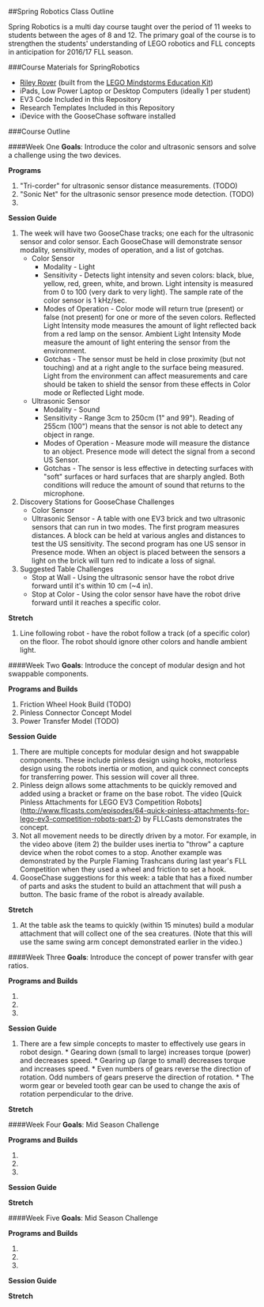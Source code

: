 ##Spring Robotics Class Outline

Spring Robotics is a multi day course taught over the period of 11 weeks to students between the ages of 8 and 12. The primary goal of the course is to strengthen the students' understanding of LEGO robotics and FLL concepts in anticipation for 2016/17 FLL season.

###Course Materials for SpringRobotics

*	[Riley Rover](http://www.damienkee.com/home/2013/8/2/rileyrover-ev3-classroom-robot-design.html) (built from the [LEGO Mindstorms Education Kit](https://shop.education.lego.com/legoed/en-US/search/navSearchResults.jsp?categoryId=EDU_PRD_LINE_107&ProductLine=MINDSTORMS+Education+EV3))
*	iPads, Low Power Laptop or Desktop Computers (ideally 1 per student)
*	EV3 Code Included in this Repository
*	Research Templates Included in this Repository
*	iDevice with the GooseChase software installed

###Course Outline

####Week One
**Goals**: Introduce the color and ultrasonic sensors and solve a challenge using the two devices.

**Programs**

1.	"Tri-corder" for ultrasonic sensor distance measurements. (TODO)
2.	"Sonic Net" for the ultrasonic sensor presence mode detection. (TODO)
3. 	

**Session Guide**

1.	The week will have two GooseChase tracks; one each for the ultrasonic sensor and color sensor. Each GooseChase will demonstrate sensor modality, sensitivity, modes of operation, and a list of gotchas.
	* Color Sensor
		* Modality - Light
		* Sensitivity - Detects light intensity and seven colors: black, blue, yellow, red, green, white, and brown. Light intensity is measured from 0 to 100 (very dark to very light). The sample rate of the color sensor is 1 kHz/sec.
		* Modes of Operation - Color mode will return true (present) or false (not present) for one or more of the seven colors. Reflected Light Intensity mode measures the amount of light reflected back from a red lamp on the sensor. Ambient Light Intensity Mode measure the amount of light entering the sensor from the environment.
		* Gotchas - The sensor must be held in close proximity (but not touching) and at a right angle to the surface being measured. Light from the environment can affect measurements and care should be taken to shield the sensor from these effects in Color mode or Reflected Light mode.
	* Ultrasonic Sensor
		* Modality - Sound
		* Sensitivity - Range 3cm to 250cm (1" and 99"). Reading of 255cm (100") means that the sensor is not able to detect any object in range.
		* Modes of Operation - Measure mode will measure the distance to an object. Presence mode will detect the signal from a second US Sensor.
		* Gotchas - The sensor is less effective in detecting surfaces with "soft" surfaces or hard surfaces that are sharply angled. Both conditions will reduce the amount of sound that returns to the microphone.
2.	Discovery Stations for GooseChase Challenges
	* Color Sensor
	* Ultrasonic Sensor - A table with one EV3 brick and two ultrasonic sensors that can run in two modes. The first program measures distances. A block can be held at various angles and distances to test the US sensitivity. The second program has one US sensor in Presence mode. When an object is placed between the sensors a light on the brick will turn red to indicate a loss of signal.
3.	Suggested Table Challenges
	* Stop at Wall - Using the ultrasonic sensor have the robot drive forward until it's within 10 cm (~4 in).
	* Stop at Color - Using the color sensor have have the robot drive forward until it reaches a specific color.


**Stretch**

1.	Line following robot - have the robot follow a track (of a specific color) on the floor. The robot should ignore other colors and handle ambient light.

####Week Two
**Goals**: Introduce the concept of modular design and hot swappable components. 

**Programs and Builds**

1. Friction Wheel Hook Build (TODO)
2. Pinless Connector Concept Model
3. Power Transfer Model (TODO)

**Session Guide**

1.	There are multiple concepts for modular design and hot swappable components. These include pinless design using hooks, motorless design using the robots inertia or motion, and quick connect concepts for transferring power. This session will cover all three.
2.	Pinless deign allows some attachments to be quickly removed and added using a bracket or frame on the base robot. The video [Quick Pinless Attachments for LEGO EV3 Competition Robots] (http://www.fllcasts.com/episodes/64-quick-pinless-attachments-for-lego-ev3-competition-robots-part-2) by FLLCasts demonstrates the concept.
3.	Not all movement needs to be directly driven by a motor. For example, in the video above (item 2) the builder uses inertia to "throw" a capture device when the robot comes to a stop. Another example was demonstrated by the Purple Flaming Trashcans during last year's FLL Competition when they used a wheel and friction to set a hook.
4. GooseChase suggestions for this week: a table that has a fixed number of parts and asks the student to build an attachment that will push a button. The basic frame of the robot is already available.

**Stretch**

1. At the table ask the teams to quickly (within 15 minutes) build a modular attachment that will collect one of the sea creatures. (Note that this will use the same swing arm concept demonstrated earlier in the video.)

####Week Three
**Goals**: Introduce the concept of power transfer with gear ratios.

**Programs and Builds**

1.
2.
3.

**Session Guide**

1.   There are a few simple concepts to master to effectively use gears in robot design.
	* 	Gearing down (small to large) increases torque (power) and decreases speed.
	*	Gearing up (large to small) decreases torque and increases speed.
	*	Even numbers of gears reverse the direction of rotation. Odd numbers of gears preserve the direction of rotation.
	*	The worm gear or beveled tooth gear can be used to change the axis of rotation perpendicular to the drive.

**Stretch**

####Week Four
**Goals**: Mid Season Challenge

**Programs and Builds**

1.
2.
3.

**Session Guide**

**Stretch**

####Week Five
**Goals**: Mid Season Challenge

**Programs and Builds**

1.
2.
3.

**Session Guide**

**Stretch**